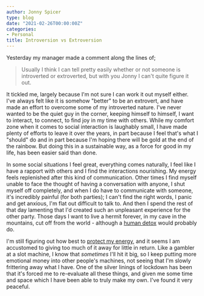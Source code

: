 ```yaml
---
author: Jonny Spicer
type: blog
date: "2021-02-26T00:00:00Z"
categories:
- Personal
title: Introversion vs Extroversion
---
```

Yesterday my manager made a comment along the lines of;

> Usually I think I can tell pretty easily whether or not someone is introverted or extroverted, but with you Jonny I can't quite figure it out.

It tickled me, largely because I'm not sure I can work it out myself either. I've always felt like it is somehow "better" to be an extrovert, and have made an effort to overcome
some of my introverted nature. I've never wanted to be the quiet guy in the corner, keeping himself to himself, I want to interact, to connect, to find joy in my time with others.
While my comfort zone when it comes to social interaction is laughably small, I have made plenty of efforts to leave it over the years, in part because I feel that's what I "should" do
and in part because I'm hoping there will be gold at the end of the rainbow. But doing this in a sustainable way, as a force for good in my life, has been easier said than done.

In some social situations I feel great, everything comes naturally, I feel like I have a rapport with
others and I find the interactions nourishing. My energy feels replenished after this kind of communication. Other times I find myself unable to face the thought of having a
conversation with anyone, I shut myself off completely, and when I do have to communicate with someone, it's incredibly painful (for both parties); I can't find the right words, I
panic and get anxious, I'm flat out difficult to talk to. And then I spend the rest of that day lamenting that I'd created such an unpleasant experience for the other party. Those days
I want to live a hermit forever, in my cave in the mountains, cut off from the world - although a [human detox](https://tedslocum.com/daily/2021/02/25/Interaction-Detox) would probably do.

I'm still figuring out how best to [protect my energy,](/blog/protect-your-energy) and it seems I am accustomed to giving too much of it away for
little in return. Like a gambler at a slot machine, I know that *sometimes* I'll hit it big, so I keep putting more emotional money into other people's machines, not seeing that I'm
slowly frittering away what I have. One of the silver linings of lockdown has been that it's forced me to re-evaluate all these things, and given me some time and space which I have
been able to truly make my own. I've found it very peaceful.
